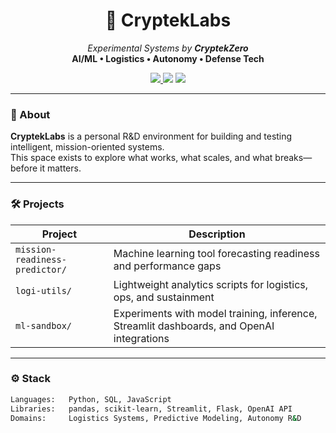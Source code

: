 <h1 align="center">
  🔬 CryptekLabs
</h1>

<p align="center">
  <i>Experimental Systems by <b>CryptekZero</b></i><br>
  <b>AI/ML • Logistics • Autonomy • Defense Tech</b>
</p>

<p align="center">
  <a href="https://github.com/CryptekZero" target="_blank">
    <img src="https://img.shields.io/badge/built_by-CryptekZero-black?style=flat-square&logo=github">
  </a>
  <img src="https://img.shields.io/badge/focus-logistics_&_AI-green?style=flat-square">
  <img src="https://img.shields.io/badge/status-active-blue?style=flat-square">
</p>

---

### 🧠 About

**CryptekLabs** is a personal R&D environment for building and testing intelligent, mission-oriented systems.  
This space exists to explore what works, what scales, and what breaks—before it matters.

---

### 🛠 Projects

| Project | Description |
|---------|-------------|
| `mission-readiness-predictor/` | Machine learning tool forecasting readiness and performance gaps |
| `logi-utils/` | Lightweight analytics scripts for logistics, ops, and sustainment |
| `ml-sandbox/` | Experiments with model training, inference, Streamlit dashboards, and OpenAI integrations |

---

### ⚙️ Stack

```bash
Languages:   Python, SQL, JavaScript
Libraries:   pandas, scikit-learn, Streamlit, Flask, OpenAI API
Domains:     Logistics Systems, Predictive Modeling, Autonomy R&D
